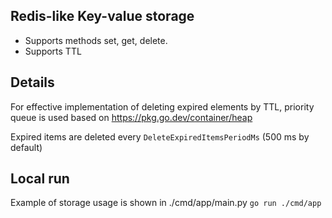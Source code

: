 ## Redis-like Key-value storage 
-  Supports methods set, get, delete.
-  Supports TTL

## Details
For effective implementation of deleting expired elements by TTL, priority queue is used based on https://pkg.go.dev/container/heap 

Expired items are deleted every `DeleteExpiredItemsPeriodMs` (500 ms by default)


## Local run

Example of storage usage is shown in ./cmd/app/main.py
```go run ./cmd/app```
